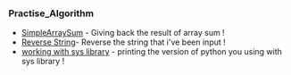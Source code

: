 ### Practise_Algorithm

- [SimpleArraySum](https://github.com/LyhourChhen/Practise_Algorithm/tree/master/SimpleArraySum) - Giving back the result of array sum !
- [Reverse String](https://github.com/LyhourChhen/Practise_Algorithm/tree/master/ReverseString)- Reverse the string that i've been input !
- [working with sys library]() - printing the version of python you using with sys library !
